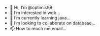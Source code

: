 - 👋 Hi, I’m @optimis99
- 👀 I’m interested in web...
- 🌱 I’m currently learning java...
- 💞️ I’m looking to collaborate on database...
- 📫 How to reach me email...

<!---
optimis99/optimis99 is a ✨ special ✨ repository because its `README.md` (this file) appears on your GitHub profile.
You can click the Preview link to take a look at your changes.
--->
